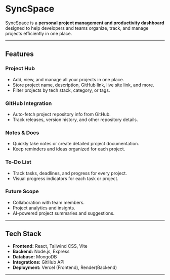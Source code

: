 # SyncSpace

SyncSpace is a **personal project management and productivity dashboard** designed to help developers and teams organize, track, and manage projects efficiently in one place.

---

## Features

### Project Hub
- Add, view, and manage all your projects in one place.
- Store project name, description, GitHub link, live site link, and more.
- Filter projects by tech stack, category, or tags.

### GitHub Integration
- Auto-fetch project repository info from GitHub.
- Track releases, version history, and other repository details.

### Notes & Docs
- Quickly take notes or create detailed project documentation.
- Keep reminders and ideas organized for each project.

### To-Do List
- Track tasks, deadlines, and progress for every project.
- Visual progress indicators for each task or project.

### Future Scope
- Collaboration with team members.
- Project analytics and insights.
- AI-powered project summaries and suggestions.

---

## Tech Stack
- **Frontend:** React, Tailwind CSS, Vite
- **Backend:** Node.js, Express
- **Database:** MongoDB
- **Integrations:** GitHub API
- **Deployment:** Vercel (Frontend), Render(Backend)

---

